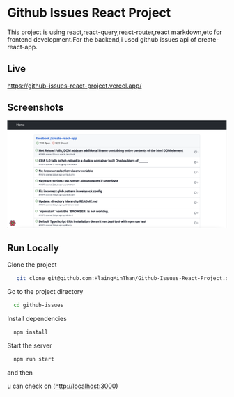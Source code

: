 
#  Github Issues React Project

This project is using react,react-query,react-router,react markdown,etc for frontend development.For the backend,i used github issues api of create-react-app.


## Live

https://github-issues-react-project.vercel.app/


## Screenshots

![App Screenshot](https://github.com/HlaingMinThan/Github-Issues-React-Project/blob/master/public/project.png?raw=true)


## Run Locally

Clone the project

```bash
   git clone git@github.com:HlaingMinThan/Github-Issues-React-Project.git github-issues
```

Go to the project directory

```bash
  cd github-issues
```

Install dependencies

```bash
  npm install
```

Start the server

```bash
  npm run start
```

and then 

u can check on [(http://localhost:3000)](http://localhost:3000)
